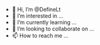 - 👋 Hi, I’m @DefineLt
- 👀 I’m interested in ...
- 🌱 I’m currently learning ...
- 💞️ I’m looking to collaborate on ...
- 📫 How to reach me ...

<!---
DefineLt/DefineLt is a ✨ special ✨ repository because its `README.md` (this file) appears on your GitHub profile.
You can click the Preview link to take a look at your changes.
--->
